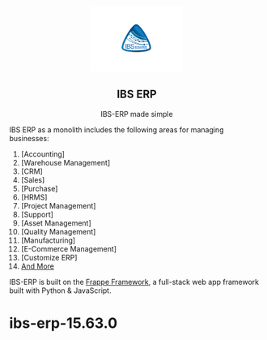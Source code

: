 <div align="center">
    <a href="https://cnit-solutions.com/">
        <img src="https://github.com/cloudnativeits/ibs-erp-15.63.0/blob/main/IBS%20LOGO.png" height="128">
    </a>
    <h2>IBS ERP</h2>
    <p align="center">
        <p>IBS-ERP made simple</p>
    </p>


</div>

IBS ERP as a monolith includes the following areas for managing businesses:

1. [Accounting]
1. [Warehouse Management]
1. [CRM]
1. [Sales]
1. [Purchase]
1. [HRMS]
1. [Project Management]
1. [Support]
1. [Asset Management]
1. [Quality Management]
1. [Manufacturing]
1. [E-Commerce Management]
1. [Customize ERP]
1. [And More](https://cnit-solutions.com/erp-solutions)

IBS-ERP is built on the [Frappe Framework](https://github.com/frappe/frappe), a full-stack web app framework built with Python & JavaScript.


# ibs-erp-15.63.0
